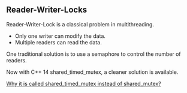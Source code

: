 ## Reader-Writer-Locks

Reader-Writer-Lock is a classical problem in multithreading.

* Only one writer can modify the data.
* Multiple readers can read the data.

One traditional solution is to use a semaphore to control the number of readers.

Now with C++ 14 shared_timed_mutex, a cleaner solution is available.

[Why it is called shared_timed_mutex instead of shared_mutex?](https://stackoverflow.com/questions/40207171/why-shared-timed-mutex-is-defined-in-c14-but-shared-mutex-in-c17)


